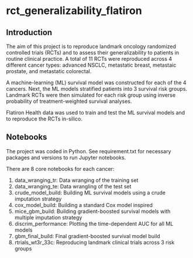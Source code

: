 # rct_generalizability_flatiron

## Introduction
The aim of this project is to reproduce landmark oncology randomized controlled trials (RCTs) and to assess their generalizability to patients in routine clinical practice. A total of 11 RCTs were reproduced across 4 different cancer types: advanced NSCLC, metastatic breast, metastaic prostate, and metastatic colorectal. 

A machine-learning (ML) survival model was constructed for each of the 4 cancers. Next, the ML models stratified patients into 3 survival risk groups. Landmark RCTs were then simulated for each risk group using inverse probability of treatment-weighted survival analyses.

Flatiron Health data was used to train and test the ML survival models and to reproduce the RCTs in-silico. 

## Notebooks
The project was coded in Python. See requirement.txt for necessary packages and versions to run Jupyter notebooks. 

There are 8 core notebooks for each cancer: 
1. data_wranging_tr: Data wranging of the training set
2. data_wranging_te: Data wrangling of the test set 
3. crude_model_build: Building ML survival models using a crude imputation strategy
4. cox_model_build: Building a standard Cox model inspired 
5. mice_gbm_build: Building gradient-boosted survival models with multiple imputation strategy 
6. discrim_performance: Plotting the time-dependent AUC for all ML models 
7. gbm_final_build: Final gradient-boosted survival model build 
8. rtrials_wt3r_33c: Reproducing landmark clinical trials across 3 risk groups  
